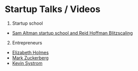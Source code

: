 # Startup Talks / Videos

1. Startup school
  - [Sam Altman startup school and Reid Hoffman Blitzscaling](lectures.md)
2. Entrepreneurs
  - [Elizabeth Holmes](holmes.md)
  - [Mark Zuckerberg](zuck.md)
  - [Kevin Systrom](sys.md)

